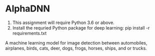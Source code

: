 # AlphaDNN

1. This assignment will require Python 3.6 or above. 
2. Install the requried Python package for deep learning:
    pip install -r requirements.txt 

A machine learning model for image detection between automobiles, airplanes, birds, cats, deer, dogs, frogs, horses, ships, and or trucks.
